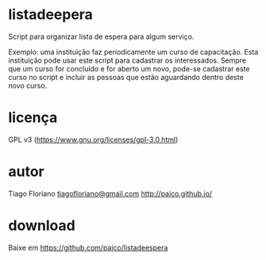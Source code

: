# listadeepera
Script para organizar lista de espera para algum serviço.

Exemplo: uma instituição faz periodicamente um curso de capacitação. Esta instituição pode usar este script para cadastrar os interessados. Sempre que um curso for concluído e for aberto um novo, pode-se cadastrar este curso no script e incluir as pessoas que estão aguardando dentro deste novo curso.

# licença
GPL v3 (https://www.gnu.org/licenses/gpl-3.0.html)

# autor
Tiago Floriano <tiagofloriano@gmail.com> <http://paico.github.io/>

# download
Baixe em https://github.com/paico/listadeespera
